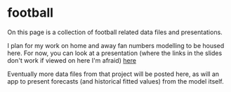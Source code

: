 # football
On this page is a collection of football related data files and presentations.

I plan for my work on home and away fan numbers modelling to be housed here. For now, you can look at a presentation (where the links in the slides don't work if viewed on here I'm afraid) [here](syracuse-slides-2025-03-05.pdf)

Eventually more data files from that project will be posted here, as will an app to present forecasts (and historical fitted values) from the model itself.

